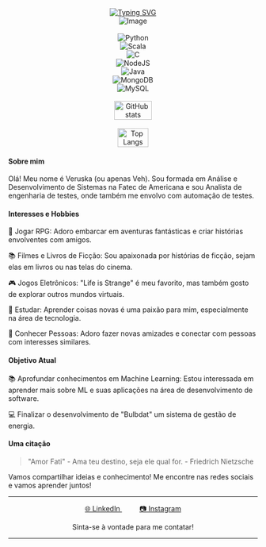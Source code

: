 <div align="center" style="display: flex; flex-direction: column; align-items: center;">
  <a href="https://git.io/typing-svg">
    <img src="https://readme-typing-svg.demolab.com?ont=Fira+Code&duration=5000&pause=3000&color=FFC932FF&background=18181800&center=true&vCenter=true&width=435&lines=Olá,+Bem+Vindo!" alt="Typing SVG" />
  </a>
  <img src="https://github.com/Vediniz/Vediniz/assets/82723849/661486f0-9cff-46c0-8531-ef43a0a3c7e9" alt="Image" />

  <br>

  <img src="https://img.shields.io/badge/Python-3776AB?style=for-the-badge&logo=python&logoColor=white" alt="Python" />
  <img src="https://img.shields.io/badge/Scala-DC322F?style=for-the-badge&logo=scala&logoColor=white" alt="Scala" />
  <img src="https://img.shields.io/badge/C-00599C?style=for-the-badge&logo=c&logoColor=white" alt="C" />
  <img src="https://img.shields.io/badge/Node.js-43853D?style=for-the-badge&logo=node.js&logoColor=white" alt="NodeJS" />
  <img src="https://img.shields.io/badge/Java-ED8B00?style=for-the-badge&logo=openjdk&logoColor=white" alt="Java" />
  <img src="https://img.shields.io/badge/MongoDB-4EA94B?style=for-the-badge&logo=mongodb&logoColor=white" alt="MongoDB" />
  <img src="https://img.shields.io/badge/MySQL-00000F?style=for-the-badge&logo=mysql&logoColor=white" alt="MySQL" />

  <br>

  <img src="https://github-readme-stats.vercel.app/api?username=vediniz&show_icons=true&theme=gruvbox&rank_icon=github" alt="GitHub stats" style="width: 39%;" />
  &nbsp;&nbsp;
 <img src="https://github-readme-stats.vercel.app/api/top-langs/?username=Vediniz&hide_progress=true&theme=gruvbox" alt="Top Langs" style="width: 35%;" />

</div>
  
#### Sobre mim

Olá! Meu nome é Veruska (ou apenas Veh). Sou formada em Análise e Desenvolvimento de Sistemas na Fatec de Americana e sou Analista de engenharia de testes, onde também me envolvo com automação de testes.


#### Interesses e Hobbies

  🎲 Jogar RPG: Adoro embarcar em aventuras fantásticas e criar histórias envolventes com amigos.
   
  📚 Filmes e Livros de Ficção: Sou apaixonada por histórias de ficção, sejam elas em livros ou nas telas do cinema.
   
  🎮 Jogos Eletrônicos: "Life is Strange" é meu favorito, mas também gosto de explorar outros mundos virtuais.
   
  📖 Estudar: Aprender coisas novas é uma paixão para mim, especialmente na área de tecnologia.
   
  👥 Conhecer Pessoas: Adoro fazer novas amizades e conectar com pessoas com interesses similares.

#### Objetivo Atual

📚 Aprofundar conhecimentos em Machine Learning: Estou interessada em aprender mais sobre ML e suas aplicações na área de desenvolvimento de software.

:computer: Finalizar o desenvolvimento de "Bulbdat" um sistema de gestão de energia.
  
#### Uma citação

> "Amor Fati" - Ama teu destino, seja ele qual for. - Friedrich Nietzsche


Vamos compartilhar ideias e conhecimento! Me encontre nas redes sociais e vamos aprender juntos!
</div>


---

<p align="center">
  <a href="https://www.linkedin.com/in/veruska-diniz/" target="_blank">
    🌐 LinkedIn
  </a>
  &nbsp;&nbsp;&nbsp;&nbsp;&nbsp;&nbsp;&nbsp;&nbsp;
  <a href="https://www.instagram.com/veruskadiniz/" target="_blank">
    📷 Instagram
  </a>
</p>

<p align="center">
  Sinta-se à vontade para me contatar!
</p>

---

</div>
